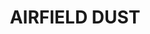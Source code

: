 ---
title: "AIRFIELD DUST"
price: "TBA"
desc: "Opis nije dostupan"
img_path: "/assets/img/A.MIG-3011.jpg"
brand: AMMO
available: true
cat: "weathering"
subcat: "PIGMENTS (35 mL)"
subsubcat: "SS"
---